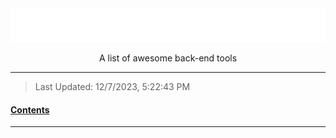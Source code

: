 <div align="center">
  <img src="assets/title.svg" >
  <p>A list of awesome back-end tools</p>
</div>

---

> Last Updated: 12/7/2023, 5:22:43 PM

<u><h4>Contents</h4></u>

<!-- @import "[TOC]" {cmd="toc" depthFrom=1 depthTo=6 orderedList=false} -->

<!-- code_chunk_output -->

<!-- /code_chunk_output -->

<!-- _Additional Notes Here_ -->

---

<!-- ## Header -->